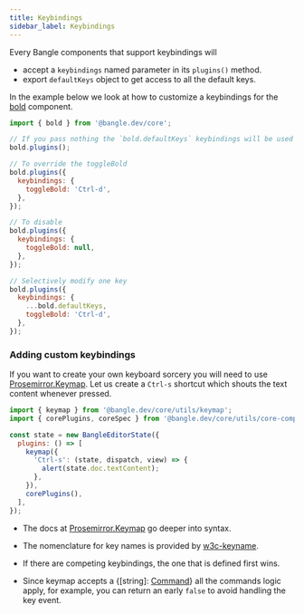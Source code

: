 ```yaml
---
title: Keybindings
sidebar_label: Keybindings
---
```


Every Bangle components that support keybindings will

- accept a `keybindings` named parameter in its `plugins()` method.
- export `defaultKeys` object to get access to all the default keys.

In the example below we look at how to customize a keybindings for the
[bold](/docs/api/core#bold-component) component.

```js
import { bold } from '@bangle.dev/core';

// If you pass nothing the `bold.defaultKeys` keybindings will be used
bold.plugins();

// To override the toggleBold
bold.plugins({
  keybindings: {
    toggleBold: 'Ctrl-d',
  },
});

// To disable
bold.plugins({
  keybindings: {
    toggleBold: null,
  },
});

// Selectively modify one key
bold.plugins({
  keybindings: {
    ...bold.defaultKeys,
    toggleBold: 'Ctrl-d',
  },
});
```

### Adding custom keybindings

If you want to create your own keyboard sorcery you will need to use [Prosemirror.Keymap](https://prosemirror.net/docs/ref/#keymap). Let us create
a `Ctrl-s` shortcut which shouts the text content whenever pressed.

```js
import { keymap } from '@bangle.dev/core/utils/keymap';
import { corePlugins, coreSpec } from '@bangle.dev/core/utils/core-components';

const state = new BangleEditorState({
  plugins: () => [
    keymap({
      'Ctrl-s': (state, dispatch, view) => {
        alert(state.doc.textContent);
      },
    }),
    corePlugins(),
  ],
});
```

- The docs at [Prosemirror.Keymap](https://prosemirror.net/docs/ref/#keymap) go deeper into syntax.

- The nomenclature for key names is provided by [w3c-keyname](https://github.com/marijnh/w3c-keyname).

- If there are competing keybindings, the one that is defined first wins.

- Since keymap accepts a {[string]: [Command](/docs/api/core#command)} all the commands logic apply, for example, you
  can return an early `false` to avoid handling the key event.
